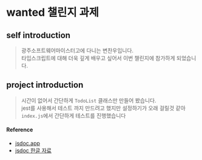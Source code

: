 # wanted 챌린지 과제

## self introduction

> 광주소프트웨어마이스터고에 다니는 변찬우입니다.<br />
> 타입스크립트에 대해 더욱 깊게 배우고 싶어서 이번 챌린지에 참가하게 되었습니다.

## project introduction

> 시간이 없어서 간단하게 `TodoList` 클래스만 만들어 봤습니다.<br />
> jest를 사용해서 테스트 까지 만드려고 했지만 설정하기가 오래 걸릴것 같아 `index.js`에서 간단하게 테스트를 진행했습니다

#### Reference

- [jsdoc.app](https://jsdoc.app)
- [jsdoc 한글 자료](https://poiemaweb.com/jsdoc-type-hint)
